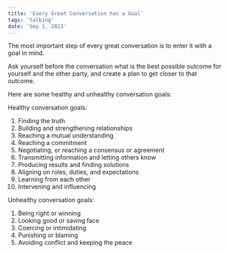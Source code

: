 ```yaml
---
title: 'Every Great Conversation has a Goal'
tags: 'talking'
date: 'Sep 1, 2023'
---
```


The most important step of every great conversation is to enter it with a goal in mind.

Ask yourself before the conversation what is the best possible outcome for yourself and the other party, and create a plan to get closer to that outcome.

Here are some healthy and unhealthy conversation goals:

Healthy conversation goals:

1. Finding the truth
1. Building and strengthening relationships
1. Reaching a mutual understanding
1. Reaching a commitment
1. Negotiating, or reaching a consensus or agreement
1. Transmitting information and letting others know
1. Producing results and finding solutions
1. Aligning on roles, duties, and expectations
1. Learning from each other
1. Intervening and influencing

Unhealthy conversation goals:

1. Being right or winning
1. Looking good or saving face
1. Coercing or intimidating
1. Punishing or blaming
1. Avoiding conflict and keeping the peace

